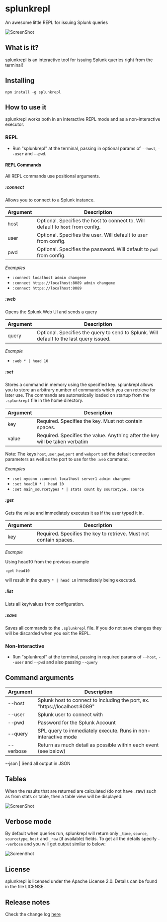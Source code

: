 # splunkrepl
An awesome little REPL for issuing Splunk queries

![ScreenShot](https://raw.github.com/glennblock/splunkrepl/screenshots/repl.png)

## What is it?
splunkrepl is an interactive tool for issuing Splunk queries right from the terminal!

## Installing 
`npm install -g splunkrepl`

## How to use it
splunkrepl works both in an interactive REPL mode and as a non-interactive executor.

### REPL 
* Run "splunkrepl" at the terminal, passing in optional params of `--host`, `--user` and `--pwd`.

#### REPL Commands
All REPL commands use positional arguments. 

##### :connect
Allows you to connect to a Splunk instance.

Argument | Description
-------- | --------------
host     | Optional. Specifies the host to connect to. Will default to `host` from config.
user     | Optional. Specifies the user. Will default to `user` from config.
pwd      | Optional. Specifies the password. Will default to `pwd` from config.

*Examples* 
* `:connect localhost admin changeme`
* `:connect https://localhost:8089 admin changeme`
* `:connect https://localhost:8089`

##### :web
Opens the Splunk Web UI and sends a query

Argument | Description
-------- | --------------
query    | Optional. Specifies the query to send to Splunk. Will default to the last query issued.

*Example*

* `:web * | head 10`

##### :set
Stores a command in memory using the specified key. splunkrepl allows you to store an arbitrary number of commands which you can retrieve for later use. The commands are automatically loaded on startup from the `.splunkrepl` file in the home directory.

Argument | Description
-------- | --------------
key      | Required. Specifies the key. Must not contain spaces.
value    | Required. Specifies the value. Anything after the key will be taken verbatim

Note: The keys `host`,`user`,`pwd`,`port` and `webport` set the default connection parameters as well as the port to use for the `:web` command. 

*Examples*
* `:set myconn :connect localhost server1 admin changeme`
* `:set head10 * | head 10`
* `:set main_sourcetypes * | stats count by sourcetype, source`

##### :get
Gets the value and immediately executes it as if the user typed it in.

Argument | Description
-------- | --------------
key      | Required. Specifies the key to retrieve. Must not contain spaces. 

*Example*

Using head10 from the previous example

`:get head10`

will result in the query `* | head 10` immediately being executed.

##### :list
Lists all key/values from configuration.

##### :save
Saves all commands to the `.splunkrepl` file. If you do not save changes they will be discarded when you exit the REPL.

### Non-Interactive
* Run "splunkrepl" at the terminal, passing in required params of `--host`, `--user` and `--pwd` and also passing `--query`

## Command arguments

Argument  |  Description
--------  |  -----------------
--host    |  Splunk host to connect to including the port, ex. "https://localhost:8089"               
--user    |  Splunk user to connect with                                                              
--pwd     |  Password for the Splunk Account                                                          
--query   |  SPL query to immediately execute. Runs in non-interactive mode                           
--verbose |  Return as much detail as possible within each event (see below) 

--json    |  Send all output in JSON                                      

## Tables
When the results that are returned are calculated (do not have _raw) such as from stats or table, then a table view will be displayed:

![ScreenShot](https://raw.github.com/glennblock/splunkrepl/screenshots/table.png)

## Verbose mode
By default when queries run, splunkrepl will return only `_time`, `source`, `sourcetype`, `host` and `_raw` (if available) fields. To get all the details specify `--verbose` and you will get output similar to below:

![ScreenShot](https://raw.github.com/glennblock/splunkrepl/screenshots/verbose.png)

## License
splunkrepl is licensed under the Apache License 2.0. Details can be found in the file LICENSE.

## Release notes
Check the change log [here](https://github.com/glennblock/splunkrepl/blob/master/changelog.md)
